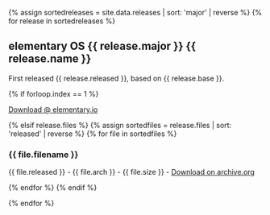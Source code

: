 ---
---

{% assign sortedreleases = site.data.releases | sort: 'major' | reverse %}
{% for release in sortedreleases %}
<h2>elementary OS {{ release.major }} {{ release.name }}</h2>
<p>First released {{ release.released }}, based on {{ release.base }}.</p>

{% if forloop.index == 1 %}
<p><a href="https://elementary.io/">Download @ elementary.io</a></p>
{% elsif release.files %}
{% assign sortedfiles = release.files | sort: 'released' | reverse %}
{% for file in sortedfiles %}
<h3>{{ file.filename }}</h3>
<p>{{ file.released }} - {{ file.arch }} - {{ file.size }} - <a href="{{ file.url }}">Download on archive.org</a></p>
{% endfor %}
{% endif %}

{% endfor %}
